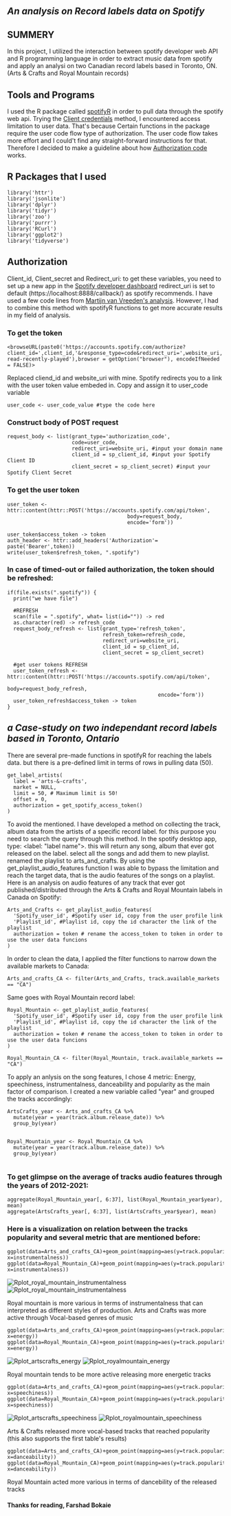 ## _An analysis on Record labels data on Spotify_
## SUMMERY
In this project, I utilized the interaction between spotify developer web API and R programming language in order to extract music data from spotify and apply an analysi on two Canadian record labels based in Toronto, ON. (Arts & Crafts and Royal Mountain records)

## Tools and Programs
I used the R package called [spotifyR](https://github.com/charlie86/spotifyr) in order to pull data through the spotify web api. Trying the [Client credentials](https://developer.spotify.com/documentation/general/guides/authorization/) method, I encountered access limitation to user data. That's because Certain functions in the package require the user code flow type of authorization. The user code flow takes more effort and I could't find any straight-forward instructions for that. Therefore I decided to make a guideline about how [Authorization code](https://developer.spotify.com/documentation/general/guides/authorization/code-flow/) works.

## R Packages that I used
```
library('httr')
library('jsonlite')
library('dplyr')
library('tidyr')
library('zoo')
library('purrr')
library('RCurl')
library('ggplot2')
library('tidyverse')

```
## Authorization
Client_id, Client_secret and Redirect_uri: to get these variables, you need to set up a new app in the [Spotify developer dashboard](https://developer.spotify.com/dashboard/)
redirect_uri is set to default (https://localhost:8888/callback/) as spotify recommends. I have used a few code lines from [Martijn van Vreeden's analysis](https://martijnvanvreeden.nl/collecting-spotify-data-with-r/). However, I had to combine this method with spotifyR functions to get more accurate results in my field of analysis.

### To get the token
```
<browseURL(paste0('https://accounts.spotify.com/authorize?client_id=',client_id,'&response_type=code&redirect_uri=',website_uri,'/&scope=user-read-recently-played'),browser = getOption("browser"), encodeIfNeeded = FALSE)>

```
Replaced cliend_id and website_uri with mine. Spotify redirects you to a link with the user token value embeded in. Copy and assign it to user_code variable
```
user_code <- user_code_value #type the code here

```
### Construct body of POST request
```
request_body <- list(grant_type='authorization_code',
                     code=user_code,
                     redirect_uri=website_uri, #input your domain name
                     client_id = sp_client_id, #input your Spotify Client ID
                     client_secret = sp_client_secret) #input your Spotify Client Secret

```
### To get the user token
```
user_token <- httr::content(httr::POST('https://accounts.spotify.com/api/token',
                                       body=request_body,
                                       encode='form'))

user_token$access_token -> token
auth_header <- httr::add_headers('Authorization'= paste('Bearer',token))
write(user_token$refresh_token, ".spotify")

```
### In case of timed-out or failed authorization, the token should be refreshed:
```
if(file.exists(".spotify")) {
  print("we have file")
  
  #REFRESH
  scan(file = ".spotify", what= list(id="")) -> red
  as.character(red) -> refresh_code
  request_body_refresh <- list(grant_type='refresh_token',
                               refresh_token=refresh_code,
                               redirect_uri=website_uri,
                               client_id = sp_client_id,
                               client_secret = sp_client_secret)
  
  #get user tokens REFRESH
  user_token_refresh <- httr::content(httr::POST('https://accounts.spotify.com/api/token',
                                                 body=request_body_refresh,
                                                 encode='form'))
  user_token_refresh$access_token -> token
}

```
## _a Case-study on two independant record labels based in Toronto, Ontario_

There are several pre-made functions in spotifyR for reaching the labels data. but there is a pre-defined limit in terms of rows in pulling data (50).
```
get_label_artists(
  label = 'arts-&-crafts',
  market = NULL,
  limit = 50, # Maximum limit is 50!
  offset = 0,
  authorization = get_spotify_access_token()
)

```
To avoid the mentioned. I have developed a method on collecting the track, album data from the artists of a specific record label. for this purpose you need to search the query through this method. In the spotify desktop app, type: <label: "label name">. this will return any song, album that ever got released on the label. select all the songs and add them to new playlist. renamed the playlist to arts_and_crafts. By using the get_playlist_audio_features function I was able to bypass the limitation and reach the target data, that is the audio features of the songs on a playlist. Here is an analysis on audio features of any track that ever got published/distributed through the Arts & Crafts and Royal Mountain labels in Canada on Spotify:
```
Arts_and_Crafts <- get_playlist_audio_features(
  'Spotify_user_id', #Spotify user id, copy from the user profile link
  'Playlist_id', #Playlist id, copy the id character the link of the playlist
  authorization = token # rename the access_token to token in order to use the user data funcions
)

```
In order to clean the data, I applied the filter functions to narrow down the available markets to Canada:
```
Arts_and_crafts_CA <- filter(Arts_and_Crafts, track.available_markets == "CA")

```

Same goes with Royal Mountain record label:
```
Royal_Mountain <- get_playlist_audio_features(
  'Spotify_user_id', #Spotify user id, copy from the user profile link
  'Playlist_id', #Playlist id, copy the id character the link of the playlist
  authorization = token # rename the access_token to token in order to use the user data funcions
)

Royal_Mountain_CA <- filter(Royal_Mountain, track.available_markets == "CA")

```
To apply an anlysis on the song features, I chose 4 metric: Energy, speechiness, instrumentalness, danceability and popularity as the main factor of comparison. I created a new variable called "year" and grouped the tracks accordingly:
```
ArtsCrafts_year <- Arts_and_crafts_CA %>%
  mutate(year = year(track.album.release_date)) %>%
  group_by(year)


Royal_Mountain_year <- Royal_Mountain_CA %>%
  mutate(year = year(track.album.release_date)) %>%
  group_by(year)
  
  ```
### To get glimpse on the average of tracks audio features through the years of 2012-2021:
```
aggregate(Royal_Mountain_year[, 6:37], list(Royal_Mountain_year$year), mean)
aggregate(ArtsCrafts_year[, 6:37], list(ArtsCrafts_year$year), mean)

```

### Here is a visualization on relation between the tracks popularity and several metric that are mentioned before:
```
ggplot(data=Arts_and_crafts_CA)+geom_point(mapping=aes(y=track.popularity, x=instrumentalness))
ggplot(data=Royal_Mountain_CA)+geom_point(mapping=aes(y=track.popularity, x=instrumentalness))  

```
![Rplot_royal_mountain_instrumentalness](https://user-images.githubusercontent.com/93812491/143511141-5aa2d17c-184d-40db-8c68-68c8cd58a04a.png)
![Rplot_royal_mountain_instrumentalness](https://user-images.githubusercontent.com/93812491/143511243-8bffe95f-020d-4d34-959b-0e5c110b87f2.png)

Royal mountain is more various in terms of instrumentalness that can interpreted as different styles of production.
Arts and Crafts was more active through Vocal-based genres of music

```
ggplot(data=Arts_and_crafts_CA)+geom_point(mapping=aes(y=track.popularity, x=energy))
ggplot(data=Royal_Mountain_CA)+geom_point(mapping=aes(y=track.popularity, x=energy))

```
![Rplot_artscrafts_energy](https://user-images.githubusercontent.com/93812491/143511404-96f604c6-8a50-483c-94af-14aa9a8f7c19.png)
![Rplot_royalmountain_energy](https://user-images.githubusercontent.com/93812491/143511411-93c595bd-1dbd-4130-9d45-cb22f00ad3af.png)

Royal mountain tends to be more active releasing more energetic tracks
```
ggplot(data=Arts_and_crafts_CA)+geom_point(mapping=aes(y=track.popularity, x=speechiness))
ggplot(data=Royal_Mountain_CA)+geom_point(mapping=aes(y=track.popularity, x=speechiness))

```
![Rplot_artscrafts_speechiness](https://user-images.githubusercontent.com/93812491/143511433-5864a1f2-2b52-4c84-9741-751d40af22ac.png)
![Rplot_royalmountain_speechiness](https://user-images.githubusercontent.com/93812491/143511442-5c2d6410-e368-462a-a78a-d193f32da159.png)

Arts & Crafts released more vocal-based tracks that reached popularity (this also supports the first table's results)

```
ggplot(data=Arts_and_crafts_CA)+geom_point(mapping=aes(y=track.popularity, x=danceability))
ggplot(data=Royal_Mountain_CA)+geom_point(mapping=aes(y=track.popularity, x=danceability))

```

Royal Mountain acted more various in terms of dancebility of the released tracks


#### Thanks for reading, Farshad Bokaie
